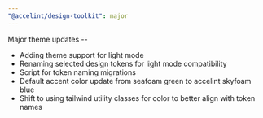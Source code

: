 ```yaml
---
"@accelint/design-toolkit": major
---
```


Major theme updates --
* Adding theme support for light mode
* Renaming selected design tokens for light mode compatibility
* Script for token naming migrations
* Default accent color update from seafoam green to accelint skyfoam blue
* Shift to using tailwind utility classes for color to better align with token names
